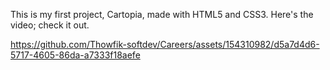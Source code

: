 This is my first project, Cartopia, made with HTML5 and CSS3. Here's the video; check it out.

https://github.com/Thowfik-softdev/Careers/assets/154310982/d5a7d4d6-5717-4605-86da-a7333f18aefe

